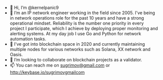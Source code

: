 - 👋 Hi, I’m @kernelpanic9
- 👀 I’m an IP network engineer working in the field since 2005. I've being in network operations role for the past 10 years and have a strong operational mindset. 
Reliability is the number one priority in every project I participate, which I achieve by deploying proper monitoring and alerting systems. 
At my day job I use Go and Python for network automation tasks.
- 🌱 I've got into blockchain space in 2020 and currently maintaining multiple nodes for various networks such as Solana, XX network and Oasis.
- 💞️ I’m looking to collaborate on blockchain projects as a validator.
- 📫 You can reach me on sugrimov@gmail.com or http://keybase.io/sugrimovgmailcom
